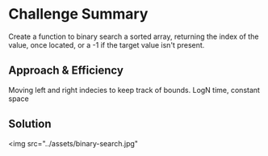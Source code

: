 # Challenge Summary
Create a function to binary search a sorted array, returning the index of the value,
once located, or a -1 if the target value isn't present.

## Approach & Efficiency
Moving left and right indecies to keep track of bounds.  LogN time, constant space

## Solution
<img src="../assets/binary-search.jpg"